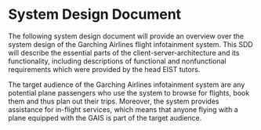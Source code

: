 # System Design Document

The following system design document will provide an overview over the system design of the Garching Airlines flight infotainment system. This SDD will describe the essential parts of the client-server-architecture and its functionality, including descriptions of functional and nonfunctional requirements which were provided by the head EIST tutors.

The target audience of the Garching Airlines infotainment system are any potential plane passengers who use the system to browse for flights, book them and thus plan out their trips. Moreover, the system provides assistance for in-flight services, which means that anyone flying with a plane equipped with the GAIS is part of the target audience.